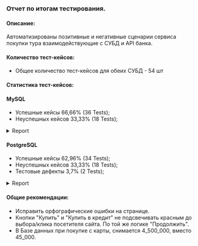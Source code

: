 ### Отчет по итогам тестирования.

#### Описание: 

Автоматизированы позитивные и негативные сценарии сервиса покупки тура взаимодействующие с СУБД и API банка. 

#### Количество тест-кейсов:

* Общее количество тест-кейсов для обеих СУБД - 54 шт

#### Статистика тест-кейсов:

#### MySQL

* Успешные кейсы 66,66% (36 Tests);
* Неуспешных кейсов 33,33% (18 Tests);
<details>
   <summary>Report</summary>

![1.jpg](..%2F..%2FDesktop%2F1.jpg)
![2.jpg](..%2F..%2FDesktop%2F2.jpg)
![FireShot Capture 048 - Allure Report - 172.17.64.1.jpg](..%2F..%2FDesktop%2FFireShot%20Capture%20048%20-%20Allure%20Report%20-%20172.17.64.1.jpg)

</details>

#### PostgreSQL

* Успешные кейсы 62,96% (34 Tests);
* Неуспешных кейсов 33,33% (18 Tests);
* Тестовые дефекты 3,7% (2 Tests);
<details>
   <summary>Report</summary>

![3.jpg](..%2F..%2FDesktop%2F3.jpg)
![5.jpg](..%2F..%2FDesktop%2F5.jpg)
![FireShot Capture 050 - Allure Report - 172.17.64.1.jpg](..%2F..%2FDesktop%2FFireShot%20Capture%20050%20-%20Allure%20Report%20-%20172.17.64.1.jpg)
![4.jpg](..%2F..%2FDesktop%2F4.jpg)

</details>

#### Общие рекомендации:

* Исправить орфографические ошибки на странице.
* Кнопки "Купить" и "Купить в кредит" не подсвечивать красным до выбора/клика посетителя сайта. По той же логике "Продолжить".
* В Базе данных при покупке с карты, снимается 4_500_000, вместо 45_000.